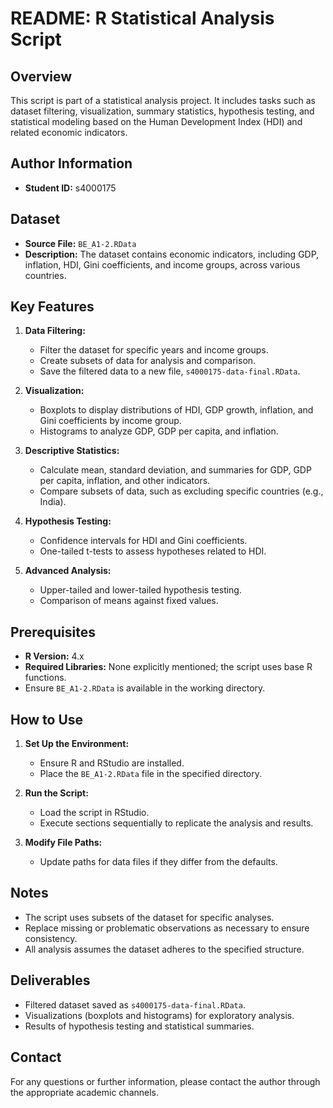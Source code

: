 # README: R Statistical Analysis Script

## Overview
This script is part of a statistical analysis project. It includes tasks such as dataset filtering, visualization, summary statistics, hypothesis testing, and statistical modeling based on the Human Development Index (HDI) and related economic indicators.

## Author Information
- **Student ID:** s4000175

## Dataset
- **Source File:** `BE_A1-2.RData`
- **Description:** The dataset contains economic indicators, including GDP, inflation, HDI, Gini coefficients, and income groups, across various countries.

## Key Features
1. **Data Filtering:**
   - Filter the dataset for specific years and income groups.
   - Create subsets of data for analysis and comparison.
   - Save the filtered data to a new file, `s4000175-data-final.RData`.

2. **Visualization:**
   - Boxplots to display distributions of HDI, GDP growth, inflation, and Gini coefficients by income group.
   - Histograms to analyze GDP, GDP per capita, and inflation.

3. **Descriptive Statistics:**
   - Calculate mean, standard deviation, and summaries for GDP, GDP per capita, inflation, and other indicators.
   - Compare subsets of data, such as excluding specific countries (e.g., India).

4. **Hypothesis Testing:**
   - Confidence intervals for HDI and Gini coefficients.
   - One-tailed t-tests to assess hypotheses related to HDI.

5. **Advanced Analysis:**
   - Upper-tailed and lower-tailed hypothesis testing.
   - Comparison of means against fixed values.

## Prerequisites
- **R Version:** 4.x
- **Required Libraries:** None explicitly mentioned; the script uses base R functions.
- Ensure `BE_A1-2.RData` is available in the working directory.

## How to Use
1. **Set Up the Environment:**
   - Ensure R and RStudio are installed.
   - Place the `BE_A1-2.RData` file in the specified directory.

2. **Run the Script:**
   - Load the script in RStudio.
   - Execute sections sequentially to replicate the analysis and results.

3. **Modify File Paths:**
   - Update paths for data files if they differ from the defaults.

## Notes
- The script uses subsets of the dataset for specific analyses.
- Replace missing or problematic observations as necessary to ensure consistency.
- All analysis assumes the dataset adheres to the specified structure.

## Deliverables
- Filtered dataset saved as `s4000175-data-final.RData`.
- Visualizations (boxplots and histograms) for exploratory analysis.
- Results of hypothesis testing and statistical summaries.

## Contact
For any questions or further information, please contact the author through the appropriate academic channels.
